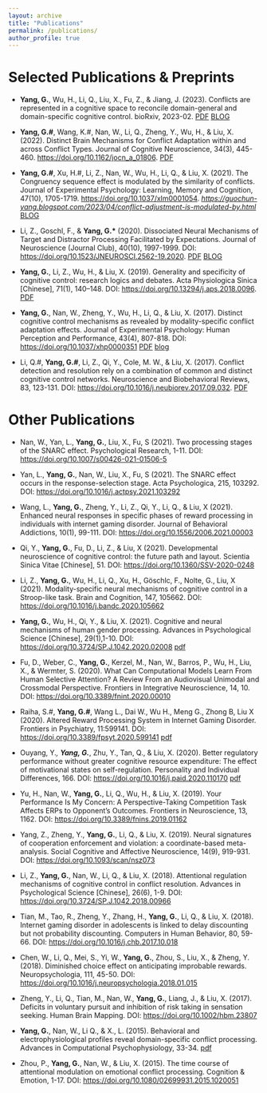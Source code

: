 ```yaml
---
layout: archive
title: "Publications"
permalink: /publications/
author_profile: true
---
```


<!-- <link rel="stylesheet" href="https://cdnjs.cloudflare.com/ajax/libs/font-awesome/5.15.3/css/all.min.css">  -->
<!-- integrity="sha512-9zq+LjJQ+J6tJvzYjvQKgkxjQ9XfZn8sW4+U6yV7fZl1TJ8t1bKw5gZpX9dLW8z8mF5PbOyK2+0m0rNlGvC+Rw==" crossorigin="anonymous" referrerpolicy="no-referrer" /> -->
<!-- <link rel="stylesheet" href="https://cdnjs.cloudflare.com/ajax/libs/font-awesome/4.7.0/css/font-awesome.min.css"> -->

<link rel="stylesheet" href="https://cdnjs.cloudflare.com/ajax/libs/material-design-iconic-font/2.2.0/css/material-design-iconic-font.min.css">


<!-- {% if author.googlescholar %}
  You can also find my articles on <u><a href="{{author.googlescholar}}">my Google Scholar profile</a>.</u>
{% endif %}

{% include base_path %}

{% for post in site.publications reversed %}
  {% include archive-single.html %}
{% endfor %} -->

Selected Publications & Preprints
======
* **Yang, G.**, Wu, H., Li, Q., Liu, X., Fu, Z., & Jiang, J. (2023). Conflicts are represented in a cognitive space to reconcile domain-general and domain-specific cognitive control. bioRxiv, 2023-02. <i class="fa fa-file-pdf-o"></i>[PDF](http://guochun-yang.github.io/files/Manuscript_forElife.pdf) <i class="fa-brands fa-blogger"></i>[BLOG](https://guochun-yang.blogspot.com/2023/04/struggling-control-in-unadaptable.html)

* **Yang, G.#**, Wang, K.#, Nan, W., Li, Q., Zheng, Y., Wu, H., & Liu, X. (2022). Distinct Brain Mechanisms for Conflict Adaptation within and across Conflict Types. Journal of Cognitive Neuroscience, 34(3), 445-460. https://doi.org/10.1162/jocn_a_01806. <i class="fa fa-file-pdf-o"></i>[PDF](http://guochun-yang.github.io/files/jocn_2022.pdf)

* **Yang, G.#**, Xu, H.#, Li, Z., Nan, W., Wu, H., Li, Q., & Liu, X. (2021). The Congruency sequence effect is modulated by the similarity of conflicts. Journal of Experimental Psychology: Learning, Memory and Cognition, 47(10), 1705-1719. https://doi.org/10.1037/xlm0001054. <a href="http://guochun-yang.github.io/files/JEP_LMC_2021.pdf"><i class="zmdi zmdi-collection-pdf mdc-text-red"></i></a>
 <i class="zmdi zmdi-blogger mdc-text-amber">https://guochun-yang.blogspot.com/2023/04/conflict-adjustment-is-modulated-by.html</i> [BLOG](https://guochun-yang.blogspot.com/2023/04/conflict-adjustment-is-modulated-by.html)

* Li, Z., Goschl, F., & <strong>Yang, G.*</strong> (2020). Dissociated Neural Mechanisms of Target and Distractor Processing Facilitated by Expectations. Journal of Neuroscience (Journal Club), 40(10), 1997-1999. DOI: https://doi.org/10.1523/JNEUROSCI.2562-19.2020. <i class="fa fa-file-pdf-o"></i>[PDF](http://guochun-yang.github.io/files/JN_2020.pdf) <i class="bi bi-file-pdf"></i>[BLOG](https://guochun-yang.blogspot.com/2023/04/comment-how-expectation-modulates.html)

* **Yang, G.**, Li, Z., Wu, H., & Liu, X. (2019). Generality and specificity of cognitive control: research logics and debates. Acta Physiologica Sinica [Chinese], 71(1), 140–148. DOI: https://doi.org/10.13294/j.aps.2018.0096. <i class="fa fa-file-pdf-o"></i>[PDF](http://guochun-yang.github.io/files/Generality_Review_2019.pdf)

* **Yang, G.**, Nan, W., Zheng, Y., Wu, H., Li, Q., & Liu, X. (2017). Distinct cognitive control mechanisms as revealed by modality-specific conflict adaptation effects. Journal of Experimental Psychology: Human Perception and Performance, 43(4), 807-818. DOI: https://doi.org/10.1037/xhp0000351 <i class="fa fa-file-pdf-o"></i>[PDF](http://guochun-yang.github.io/files/JEP-HPP_2017.pdf) <a href="https://guochun-yang.blogspot.com/2023/04/cognitive-control-is-modality-specific.html">blog</a>

* Li, Q.#, **Yang, G.#**, Li, Z., Qi, Y., Cole, M. W., & Liu, X. (2017). Conflict detection and resolution rely on a combination of common and distinct cognitive control networks. Neuroscience and Biobehavioral Reviews, 83, 123-131. DOI: https://doi.org/10.1016/j.neubiorev.2017.09.032. <i class="fa fa-file-pdf-o"></i>[PDF](http://guochun-yang.github.io/files/NBR_2017.pdf)


Other Publications
======
* Nan, W., Yan, L., **Yang, G.**, Liu, X., Fu, S (2021). Two processing stages of the SNARC effect. Psychological Research, 1-11. DOI: https://doi.org/10.1007/s00426-021-01506-5

* Yan, L., **Yang, G.**, Nan, W., Liu, X., Fu, S (2021). The SNARC effect occurs in the response-selection stage. Acta Psychologica, 215, 103292. DOI: https://doi.org/10.1016/j.actpsy.2021.103292 

* Wang, L., **Yang, G.**, Zheng, Y., Li, Z., Qi, Y., Li, Q., & Liu, X (2021). Enhanced neural responses in specific phases of reward processing in individuals with internet gaming disorder. Journal of Behavioral Addictions, 10(1), 99-111. DOI: https://doi.org/10.1556/2006.2021.00003 

* Qi, Y., **Yang, G.**, Fu, D., Li, Z., & Liu, X (2021). Developmental neuroscience of cognitive control: the future path and layout. Scientia Sinica Vitae [Chinese], 51. DOI: https://doi.org/10.1360/SSV-2020-0248

* Li, Z., **Yang, G.**, Wu, H., Li, Q., Xu, H., Göschlc, F., Nolte, G., Liu, X (2021). Modality-specific neural mechanisms of cognitive control in a Stroop-like task. Brain and Cognition, 147, 105662. DOI: https://doi.org/10.1016/j.bandc.2020.105662 

* **Yang, G.**, Wu, H., Qi, Y., & Liu, X. (2021). Cognitive and neural mechanisms of human gender processing. Advances in Psychological Science [Chinese], 29(1),1-10. DOI: https://doi.org/10.3724/SP.J.1042.2020.02008 <a href="http://guochun-yang.github.io/files/Gender_Review_2019.pdf">pdf</a>

* Fu, D., Weber, C., **Yang, G.**, Kerzel, M., Nan, W., Barros, P., Wu, H., Liu, X., & Wermter, S. (2020). What Can Computational Models Learn From Human Selective Attention? A Review From an Audiovisual Unimodal and Crossmodal Perspective. Frontiers in Integrative Neuroscience, 14, 10. DOI: https://doi.org/10.3389/fnint.2020.00010 

* Raiha, S.#, **Yang, G.#**, Wang L., Dai W., Wu H., Meng G., Zhong B, Liu X (2020). Altered Reward Processing System in Internet Gaming Disorder. Frontiers in Psychiatry, 11:599141. DOI: https://doi.org/10.3389/fpsyt.2020.599141 <a href="http://guochun-yang.github.io/files/Frontier_2020.pdf">pdf</a>

* Ouyang, Y.*, <strong>Yang, G.*</strong>, Zhu, Y., Tan, Q., & Liu, X. (2020). Better regulatory performance without greater cognitive resource expenditure: The effect of motivational states on self-regulation. Personality and Individual Differences, 166. DOI: https://doi.org/10.1016/j.paid.2020.110170 <a href="http://guochun-yang.github.io/files/Personality_2020.pdf">pdf</a>

* Yu, H., Nan, W., **Yang, G.**, Li, Q., Wu, H., & Liu, X. (2019). Your Performance Is My Concern: A Perspective-Taking Competition Task Affects ERPs to Opponent’s Outcomes. Frontiers in Neuroscience, 13, 1162. DOI: https://doi.org/10.3389/fnins.2019.01162 

* Yang, Z., Zheng, Y., **Yang, G.**, Li, Q., & Liu, X. (2019). Neural signatures of cooperation enforcement and violation: a coordinate-based meta-analysis. Social Cognitive and Affective Neuroscience, 14(9), 919-931. DOI: https://doi.org/10.1093/scan/nsz073 

* Li, Z., **Yang, G.**, Nan, W., Li, Q., & Liu, X. (2018). Attentional regulation mechanisms of cognitive control in conflict resolution. Advances in Psychological Science [Chinese], 26(6), 1-9. DOI: https://doi.org/10.3724/SP.J.1042.2018.00966 

* Tian, M., Tao, R., Zheng, Y., Zhang, H., **Yang, G.**, Li, Q., & Liu, X. (2018). Internet gaming disorder in adolescents is linked to delay discounting but not probability discounting. Computers in Human Behavior, 80, 59-66. DOI: https://doi.org/10.1016/j.chb.2017.10.018 

* Chen, W., Li, Q., Mei, S., Yi, W., **Yang, G.**, Zhou, S., Liu, X., & Zheng, Y. (2018). Diminished choice effect on anticipating improbable rewards. Neuropsychologia, 111, 45-50. DOI: https://doi.org/10.1016/j.neuropsychologia.2018.01.015 

* Zheng, Y., Li, Q., Tian, M., Nan, W., **Yang, G.**, Liang, J., & Liu, X. (2017). Deficits in voluntary pursuit and inhibition of risk taking in sensation seeking. Human Brain Mapping. DOI: https://doi.org/10.1002/hbm.23807 

* **Yang, G.**, Nan, W., Li Q., & X., L. (2015). Behavioral and electrophysiological profiles reveal domain-specific conflict processing. Advances in Computational Psychophysiology, 33-34. <a href="http://guochun-yang.github.io/files/CP_2015.pdf">pdf</a>

* Zhou, P., **Yang, G.**, Nan, W., & Liu, X. (2015). The time course of attentional modulation on emotional conflict processing. Cognition & Emotion, 1-17. DOI: https://doi.org/10.1080/02699931.2015.1020051